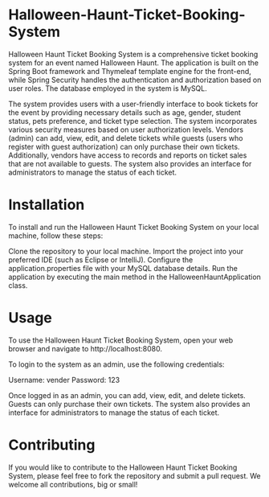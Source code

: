 # Halloween-Haunt-Ticket-Booking-System

Halloween Haunt Ticket Booking System is a comprehensive ticket booking system for an event named Halloween Haunt. The application is built on the Spring Boot framework and Thymeleaf template engine for the front-end, while Spring Security handles the authentication and authorization based on user roles. The database employed in the system is MySQL.

The system provides users with a user-friendly interface to book tickets for the event by providing necessary details such as age, gender, student status, pets preference, and ticket type selection. The system incorporates various security measures based on user authorization levels. Vendors (admin) can add, view, edit, and delete tickets while guests (users who register with guest authorization) can only purchase their own tickets. Additionally, vendors have access to records and reports on ticket sales that are not available to guests. The system also provides an interface for administrators to manage the status of each ticket.

# Installation

To install and run the Halloween Haunt Ticket Booking System on your local machine, follow these steps:

Clone the repository to your local machine.
Import the project into your preferred IDE (such as Eclipse or IntelliJ).
Configure the application.properties file with your MySQL database details.
Run the application by executing the main method in the HalloweenHauntApplication class.

# Usage
To use the Halloween Haunt Ticket Booking System, open your web browser and navigate to http://localhost:8080.

To login to the system as an admin, use the following credentials:

Username: vender
Password: 123

Once logged in as an admin, you can add, view, edit, and delete tickets. Guests can only purchase their own tickets. The system also provides an interface for administrators to manage the status of each ticket.

# Contributing
If you would like to contribute to the Halloween Haunt Ticket Booking System, please feel free to fork the repository and submit a pull request. We welcome all contributions, big or small!
